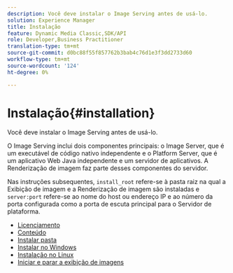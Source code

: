 ```yaml
---
description: Você deve instalar o Image Serving antes de usá-lo.
solution: Experience Manager
title: Instalação
feature: Dynamic Media Classic,SDK/API
role: Developer,Business Practitioner
translation-type: tm+mt
source-git-commit: d0bc88f55f857762b3bab4c76d1e3f3dd2733d60
workflow-type: tm+mt
source-wordcount: '124'
ht-degree: 0%

---
```



# Instalação{#installation}

Você deve instalar o Image Serving antes de usá-lo.

O Image Serving inclui dois componentes principais: o Image Server, que é um executável de código nativo independente e o Platform Server, que é um aplicativo Web Java independente e um servidor de aplicativos. A Renderização de imagem faz parte desses componentes do servidor.

Nas instruções subsequentes, `install_root` refere-se à pasta raiz na qual a Exibição de imagem e a Renderização de imagem são instaladas e `server:port` refere-se ao nome do host ou endereço IP e ao número da porta configurada como a porta de escuta principal para o Servidor de plataforma.

* [Licenciamento](c-licensing.md)
* [Conteúdo](c-contents.md)
* [Instalar pasta](c-install-folder.md)
* [Instalar no Windows](t-installing-on-windows/t-installing-on-windows.md)
* [Instalação no Linux](c-installing-linux/c-installing-linux.md)
* [Iniciar e parar a exibição de imagens](t-starting-and-stopping/t-starting-and-stopping.md)
